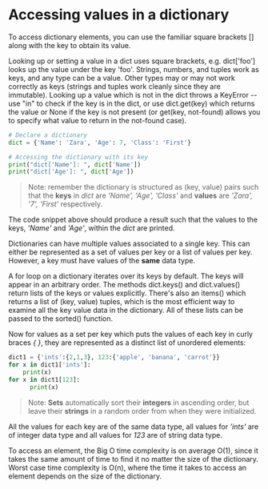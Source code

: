 # Accessing values in a dictionary

To access dictionary elements, you can use the familiar square brackets \[\] along with the key to obtain its value.

Looking up or setting a value in a dict uses square brackets, e.g. dict\['foo'\] looks up the value under the key 'foo'. Strings, numbers, and tuples work as keys, and any type can be a value. Other types may or may not work correctly as keys \(strings and tuples work cleanly since they are immutable\). Looking up a value which is not in the dict throws a KeyError -- use "in" to check if the key is in the dict, or use dict.get\(key\) which returns the value or None if the key is not present \(or get\(key, not-found\) allows you to specify what value to return in the not-found case\).

```python
# Declare a dictionary 
dict = {'Name': 'Zara', 'Age': 7, 'Class': 'First'}

# Accessing the dictionary with its key
print("dict['Name']: ", dict['Name'])
print("dict['Age']: ", dict['Age'])
```

> Note: remember the dictionary is structured as \(key, value\) pairs such that the **keys** in _dict_ are _'Name', 'Age', 'Class'_ and **values** are _'Zara', '7', 'First'_ respectively.

The code snippet above should produce a result such that the values to the keys, _'Name'_ and _'Age'_, within the _dict_ are printed.

Dictionaries can have multiple values associated to a single key. This can either be represented as a set of values per key or a list of values per key. However, a key must have values of the **same** data type.

A for loop on a dictionary iterates over its keys by default. The keys will appear in an arbitrary order. The methods dict.keys\(\) and dict.values\(\) return lists of the keys or values explicitly. There's also an items\(\) which returns a list of \(key, value\) tuples, which is the most efficient way to examine all the key value data in the dictionary. All of these lists can be passed to the sorted\(\) function.

Now for values as a set per key which puts the values of each key in curly braces _{ }_, they are represented as a distinct list of unordered elements:

```python
dict1 = {'ints':{2,1,3}, 123:{'apple', 'banana', 'carrot'}}
for x in dict1['ints']:
    print(x)
for x in dict1[123]:
      print(x)
```

> Note: **Sets** automatically sort their **integers** in ascending order, but leave their **strings** in a random order from when they were initialized.

All the values for each key are of the same data type, all values for _'ints'_ are of integer data type and all values for _123_ are of string data type.

To access an element, the Big O time complexity is on average O\(1\), since it takes the same amount of time to find it no matter the size of the dictionary. Worst case time complexity is O\(n\), where the time it takes to access an element depends on the size of the dictionary.

